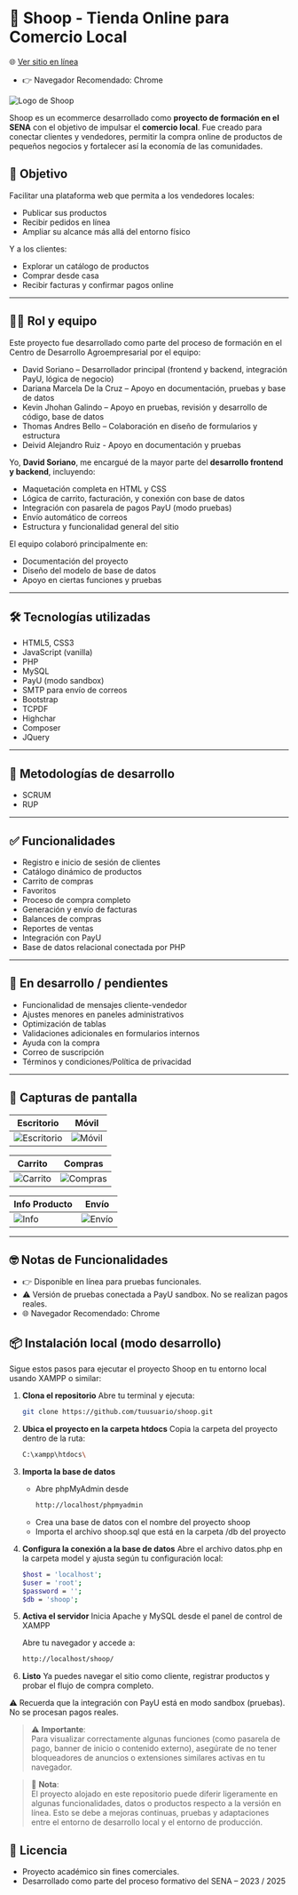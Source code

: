 # 🛒 Shoop - Tienda Online para Comercio Local

🌐 [Ver sitio en línea](https://shoop.ct.ws/)
- 👉 Navegador Recomendado: Chrome

![Logo de Shoop](./IMG/Logo_Fijo.png)

Shoop es un ecommerce desarrollado como **proyecto de formación en el SENA** con el objetivo de impulsar el **comercio local**. Fue creado para conectar clientes y vendedores, permitir la compra online de productos de pequeños negocios y fortalecer así la economía de las comunidades.

## 🎯 Objetivo
Facilitar una plataforma web que permita a los vendedores locales:
- Publicar sus productos
- Recibir pedidos en línea
- Ampliar su alcance más allá del entorno físico

Y a los clientes:
- Explorar un catálogo de productos
- Comprar desde casa
- Recibir facturas y confirmar pagos online

---

## 👨‍💻 Rol y equipo

Este proyecto fue desarrollado como parte del proceso de formación en el Centro de Desarrollo Agroempresarial por el equipo:

- David Soriano – Desarrollador principal (frontend y backend, integración PayU, lógica de negocio)
- Dariana Marcela De la Cruz – Apoyo en documentación, pruebas y base de datos
- Kevin Jhohan Galindo – Apoyo en pruebas, revisión y desarrollo de código, base de datos
- Thomas Andres Bello – Colaboración en diseño de formularios y estructura
- Deivid Alejandro Ruiz -  Apoyo en documentación y pruebas
  
Yo, **David Soriano**, me encargué de la mayor parte del **desarrollo frontend y backend**, incluyendo:

- Maquetación completa en HTML y CSS
- Lógica de carrito, facturación, y conexión con base de datos
- Integración con pasarela de pagos PayU (modo pruebas)
- Envío automático de correos
- Estructura y funcionalidad general del sitio

El equipo colaboró principalmente en:
- Documentación del proyecto
- Diseño del modelo de base de datos
- Apoyo en ciertas funciones y pruebas

---

## 🛠 Tecnologías utilizadas

- HTML5, CSS3
- JavaScript (vanilla)
- PHP
- MySQL
- PayU (modo sandbox)
- SMTP para envío de correos
- Bootstrap
- TCPDF
- Highchar
- Composer
- JQuery

---

## 🔄️ Metodologías de desarrollo

- SCRUM
- RUP

---

## ✅ Funcionalidades

- Registro e inicio de sesión de clientes
- Catálogo dinámico de productos
- Carrito de compras
- Favoritos
- Proceso de compra completo
- Generación y envío de facturas
- Balances de compras
- Reportes de ventas
- Integración con PayU
- Base de datos relacional conectada por PHP

---

## 🚧 En desarrollo / pendientes

- Funcionalidad de mensajes cliente-vendedor
- Ajustes menores en paneles administrativos
- Optimización de tablas
- Validaciones adicionales en formularios internos
- Ayuda con la compra
- Correo de suscripción
- Términos y condiciones/Política de privacidad

---

## 📸 Capturas de pantalla

| Escritorio | Móvil |
|-----------|-------|
| ![Escritorio](IMG/Screenshots/Escritorio.png) | ![Móvil](IMG/Screenshots/movil.png) |

| Carrito | Compras |
|--------|---------|
| ![Carrito](IMG/Screenshots/carrito.png) | ![Compras](IMG/Screenshots/compras.png) |

| Info Producto | Envío |
|---------------|--------|
| ![Info](IMG/Screenshots/info_prd.png) | ![Envío](IMG/Screenshots/seguir_envio.png) |


---

## 🤓 Notas de Funcionalidades
- 👉 Disponible en línea para pruebas funcionales.
- ⚠️ Versión de pruebas conectada a PayU sandbox. No se realizan pagos reales.
- 🌐 Navegador Recomendado: Chrome

## 📦 Instalación local (modo desarrollo)

Sigue estos pasos para ejecutar el proyecto Shoop en tu entorno local usando XAMPP o similar:

1. **Clona el repositorio**
   Abre tu terminal y ejecuta:
   ```bash
   git clone https://github.com/tuusuario/shoop.git

2. **Ubica el proyecto en la carpeta htdocs**
    Copia la carpeta del proyecto dentro de la ruta:
    ```bash
    C:\xampp\htdocs\
    ```
3. **Importa la base de datos**
   - Abre phpMyAdmin desde
     ```bash
     http://localhost/phpmyadmin
   - Crea una base de datos con el nombre del proyecto shoop
   - Importa el archivo shoop.sql que está en la carpeta /db del proyecto

4. **Configura la conexión a la base de datos**
    Abre el archivo datos.php en la carpeta model y ajusta según tu configuración local:
    ```bash
    $host = 'localhost';
    $user = 'root';
    $password = '';
    $db = 'shoop';
    ```

5. **Activa el servidor**
    Inicia Apache y MySQL desde el panel de control de XAMPP
    
    Abre tu navegador y accede a:
    ```bash
    http://localhost/shoop/
    ```

6. **Listo**
    Ya puedes navegar el sitio como cliente, registrar productos y probar el flujo de compra completo.

⚠️ Recuerda que la integración con PayU está en modo sandbox (pruebas). No se procesan pagos reales.

> ⚠️ **Importante**:  
> Para visualizar correctamente algunas funciones (como pasarela de pago, banner de inicio o contenido externo), asegúrate de no tener bloqueadores de anuncios o extensiones similares activas en tu navegador.

> 📝 **Nota**:  
> El proyecto alojado en este repositorio puede diferir ligeramente en algunas funcionalidades, datos o productos respecto a la versión en línea. Esto se debe a mejoras continuas, pruebas y adaptaciones entre el entorno de desarrollo local y el entorno de producción.

## 📄 Licencia
- Proyecto académico sin fines comerciales.
- Desarrollado como parte del proceso formativo del SENA – 2023 / 2025
